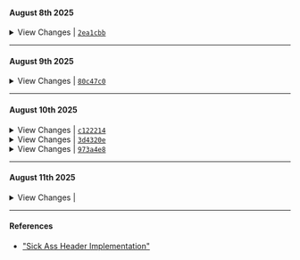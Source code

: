 #### August 8th 2025

<details>
  <summary> View Changes | <a href="https://github.com/aryanrogye/ComfyNotch/commit/2ea1cbb"><code>2ea1cbb</code></a> </summary>

  - Added back re_align_notch into new Implementation of the notch 
  - Added back HUD Live Activities into the notch
  - Added a Space Manager 

</details>

---

#### August 9th 2025

<details>
  <summary>View Changes | <a href="https://github.com/aryanrogye/ComfyNotch/commit/80c47c0"><code>80c47c0</code></a></summary>

  - Added Back Fallback Notch Functionality
  - NotchSpaceManager
    - Made sure that space manager wont cause the notch to not show up
    - Fixed issue with re aligned notch
  - Added in onTapGesture to open the Notch
  - Removed the context menu for now, gonna add back once I remove the touch controls
  - Fixed widget spacing logic for ComfyNotchStyleMusicWidget

</details>

---

#### August 10th 2025
<details>
    <summary>View Changes | <a href="https://github.com/aryanrogye/ComfyNotch/commit/c122214"><code>c122214</code></a></summary>

  - Internal cleanup of files
  - Fixed spacing issue of widgets, mostly cuz of topNotchView not being aligned properly
  - Fixed issue with the eventTap crashing when clicking random things when nothing was showing
  - cleaned up unnecessary HomeNotchView renders, where I was doing HStack(spacing: 0) with more Hstacks
  - Fixed a UI bug with the ComfyNotchStyleMusicWidget where it wouldnt be centered for the album

</details>

<details>
    <summary>View Changes | <a href="https://github.com/aryanrogye/ComfyNotch/commit/3d4320e"><code>3d4320e</code></a></summary>

  - Fixing mini Issues with the scroll manager
    - when hovering and oepning shows unnecessary fadeaway aniations
    - when closing would close then readjust the notch if music was playing, but now we flow into it
    - Thinking about new logic for the whole animation, where I wouldnt have to think much about it

</details>

<details>
    <summary>View Changes | <a href="https://github.com/aryanrogye/ComfyNotch/commit/973a4e8"><code>973a4e8</code></a></summary>

  - Fixed display settings, to now where if I change the selected display, you have to click save to apply the changes
    - Changes are now updated right away, no more weird warning about having to restart the app for changes to take effect
  - Because of fixing the display settings, I found out that when calculating the height of the notch, i could also take into account the menu bar item heights:
    ```swift
        func getMenuBarHeight(for screen: NSScreen? = NSScreen.main) -> CGFloat {
            guard let screen = screen else { return 0 }
            
            let screenFrame = screen.frame
            let visibleFrame = screen.visibleFrame
                
            // The difference between the full screen height and the visible height
            // is the menu bar height (plus maybe the dock if it's on top).
            return screenFrame.height - visibleFrame.height
        }
    ```
  - Fixed weird off hover issue with the notch

</details>

---

#### August 11th 2025

<details>
    <summary>View Changes | <a href="https://github.com/aryanrogye/ComfyNotch/commit/"><code></code></a></summary>

  - Cleaned up print statements
  - had a crash happen in the display settings, so I made sure im not force unwrapping anything
  - Made sure that the notch when closing will not show anything while closing, there was a weird timing issue
  - Changed the quickAccessWidgetDistanceFromTop from 4 to 0
  - Made sure that the Open Notch Content Dimension values are legit
    - This means that the spacing when open for the TopNotchView is now 0, so the full control is left up the the setting
    - Made sure that the setting for the quickAccessWidgetDistanceFromTop max is the maxNotchHeight

</details>

---

#### References
  - ["Sick Ass Header Implementation"](https://github.com/NUIKit/CGSInternal/blob/master/CGSSpace.h)
